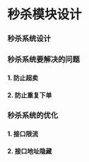 # 秒杀模块设计

### 秒杀系统设计



### 秒杀系统要解决的问题

#### 1. 防止超卖



#### 2. 防止重复下单



### 秒杀系统的优化

#### 1. 接口限流



#### 2. 接口地址隐藏

